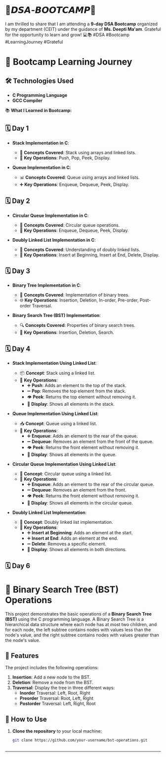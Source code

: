 <h1>🚀𝘿𝙎𝘼-𝘽𝙊𝙊𝙏𝘾𝘼𝙈𝙋🚀</h1> 

I am thrilled to share that I am attending a **9-day DSA Bootcamp** organized by my department (CEIT) under the guidance of **Ms. Deepti Ma'am**. Grateful for the opportunity to learn and grow! 💻📚
#DSA #Bootcamp #LearningJourney #Grateful

# 🌟 Bootcamp Learning Journey

## 🛠️ Technologies Used
- **C Programming Language**
- **GCC Compiler**

📚 **What I Learned in Bootcamp:**

## 🗓️ Day 1
- **Stack Implementation in C**: 
  - 🥇 **Concepts Covered**: Stack using arrays and linked lists.
  - 🔄 **Key Operations**: Push, Pop, Peek, Display.

- **Queue Implementation in C**:
  - 📊 **Concepts Covered**: Queue using arrays and linked lists.
  - ➕ **Key Operations**: Enqueue, Dequeue, Peek, Display.

## 🗓️ Day 2
- **Circular Queue Implementation in C**:
  - 🔄 **Concepts Covered**: Circular queue operations.
  - 🔄 **Key Operations**: Enqueue, Dequeue, Peek, Display.

- **Doubly Linked List Implementation in C**:
  - 🔗 **Concepts Covered**: Understanding of doubly linked lists.
  - 🔄 **Key Operations**: Insert at Beginning, Insert at End, Delete, Display.

## 🗓️ Day 3
- **Binary Tree Implementation in C**:
  - 🌳 **Concepts Covered**: Implementation of binary trees.
  - 🌐 **Key Operations**: Insertion, Deletion, In-order, Pre-order, Post-order Traversal.

- **Binary Search Tree (BST) Implementation**:
  - 🔍 **Concepts Covered**: Properties of binary search trees.
  - 🔄 **Key Operations**: Insertion, Deletion, Search.

## 🗓️ Day 4
- **Stack Implementation Using Linked List**: 
  - 📦 **Concept**: Stack using a linked list.
  - 🔑 **Key Operations**:
    - ➕ **Push**: Adds an element to the top of the stack.
    - ➖ **Pop**: Removes the top element from the stack.
    - 👁️ **Peek**: Returns the top element without removing it.
    - 📜 **Display**: Shows all elements in the stack.

- **Queue Implementation Using Linked List**:
  - 📥 **Concept**: Queue using a linked list.
  - 🔑 **Key Operations**:
    - ➕ **Enqueue**: Adds an element to the rear of the queue.
    - ➖ **Dequeue**: Removes an element from the front of the queue.
    - 👁️ **Peek**: Returns the front element without removing it.
    - 📜 **Display**: Shows all elements in the queue.

- **Circular Queue Implementation Using Linked List**:
  - 🔄 **Concept**: Circular queue using a linked list.
  - 🔑 **Key Operations**:
    - ➕ **Enqueue**: Adds an element to the rear of the circular queue.
    - ➖ **Dequeue**: Removes an element from the front.
    - 👁️ **Peek**: Returns the front element without removing it.
    - 📜 **Display**: Shows all elements in the circular queue.

- **Doubly Linked List Implementation**:
  - 🔗 **Concept**: Doubly linked list implementation.
  - 🔑 **Key Operations**:
    - ➕ **Insert at Beginning**: Adds an element at the start.
    - ➕ **Insert at End**: Adds an element at the end.
    - ➖ **Delete**: Removes a specific element.
    - 📜 **Display**: Shows all elements in both directions.

## 🗓️ Day 6

# 🌳 Binary Search Tree (BST) Operations 

This project demonstrates the basic operations of a **Binary Search Tree (BST)** using the C programming language. A Binary Search Tree is a hierarchical data structure where each node has at most two children, and for each node, the left subtree contains nodes with values less than the node's value, and the right subtree contains nodes with values greater than the node's value.

## 🚀 Features  
The project includes the following operations:
1. **Insertion**: Add a new node to the BST.
2. **Deletion**: Remove a node from the BST.
3. **Traversal**: Display the tree in three different ways:
   - **Inorder** Traversal: Left, Root, Right
   - **Preorder** Traversal: Root, Left, Right
   - **Postorder** Traversal: Left, Right, Root

## 🔧 How to Use

1. **Clone the repository** to your local machine:
   ```bash
   git clone https://github.com/your-username/bst-operations.git



---
